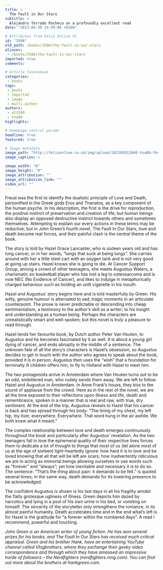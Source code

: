 ```yaml
---
title: >
  The Fault in Our Stars
subtitle: >
  Alejandro Torrado Pacheco on a profoundly excellent read
date: "2013-04-30 14:49:06 +0100"

# Attributes from Felix Online V1
id: "3506"
old_path: /books/3506/the-fault-in-our-stars
aliases:
 - /books/3506/the-fault-in-our-stars
imported: true
comments:

# Article Taxonomies
categories:
 - books
tags:
 - books
 - imported
 - image
 - multi-author
authors:
 - at3209
 - tna08
highlights:

# Homepage control params
headline: true
featured: true

# Image metadata
image_path: "http://felixonline.co.uk/img/upload/201305012040-tna08-the-fault-in-our-stars---john-green.jpg"
image_caption: >

image_width: "0"
image_height: "0"
image_attribution: ""
image_attribution_link: ""
video_url: ""
---
```


Freud was the first to identify the dualistic principle of Love and Death, personified in the Greek gods Eros and Thanatos, as a key component of the human psyche. In his description, the first is the drive for reproduction, the positive instinct of preservation and creation of life; but human beings also display an opposed destructive instinct towards others and sometimes themselves. Attempting to explain our every actions in these terms may be reductive; but in John Green’s fourth novel, The Fault In Our Stars, love and death become real forces, and their painful clash is the central theme of the book.

The story is told by Hazel Grace Lancaster, who is sixteen years old and has lung cancer, or in her words, “lungs that suck at being lungs”. She carries around with her a little steel cart with an oxygen tank and is not very good at going up stairs. Hazel knows she is going to die. At Cancer Support Group, among a crowd of other teenagers, she meets Augustus Waters, a charismatic ex-basketball player who has lost a leg to osteosarcoma and is now NEC (No Evidence of Cancer), and likes to indulge in metaphorically charged behaviour such as holding an unlit cigarette in his mouth.

Hazel and Augustus’ story begins here and is told masterfully by Green. His witty, genuine humour is alternated to sad, tragic moments in an articulate counterpoint. The prose is never predictable or descending into cheap sentimentalism, a testimony to the author’s skill as a writer; to his insight and understanding as a human being. Perhaps the characters are unrealistically smart and well-spoken; but this novel is truly a pleasure to read through.

Hazel lends her favourite book, by Dutch author Peter Van Houten, to Augustus and he becomes fascinated by it as well. It is about a young girl dying of cancer, and ends abruptly in the middle of a sentence. The unknown fate of all the story’s characters is Hazel’s obsession, so Augustus decides to get in touch with the author who agrees to speak about the book, provided it is in person. Augustus then uses the “wish” that a foundation for terminally ill children offers him, to fly to Holland with Hazel to meet him.

The two protagonists arrive in Amsterdam where Van Houten turns out to be an odd, embittered man, who rudely sends them away. We are left to follow Hazel and Augustus in Amsterdam. In Anne Frank’s house, they kiss to the sound of applause from the crowd. Here as in the rest of the novel, we are all the time exposed to their reflections upon illness and life, death and remembrance, spoken in a manner that is real and raw, with true, dry sentiment. At the end of the trip, Augustus reveals to Hazel that his cancer is back and has spread through his body: “The lining of my chest, my left hip, my liver, everywhere. Everywhere. That word hung in the air awhile. We both knew what it meant.”

The complex relationship between love and death emerges continuously throughout the book and particularly after Augustus’ revelation. As the two teenagers fall in love the ephemeral quality of their respective lives forces them to dedicate a lot of thought to things that most of us (let alone most of us at the age of sixteen) light-heartedly ignore: how hard it is to love and be loved knowing that all that will be left are scars; how inadvertently ridiculous we are in acting as immortal beings allowing ourselves to use words such as “forever” and “always”; yet how inevitable and necessary it is to do so. The sentence: “That’s the thing about pain: it demands to be felt.” is quoted several times; in the same way, death demands for its towering presence to be acknowledged.

The confident Augustus is shown is his last days in all his fragility amidst the flatly grotesque ugliness of illness. Green depicts him dazed by narcotics and lying in a pool of his own urine in his bed, or vomiting on himself. The sincerity of the storyteller only strengthens the romance, in its almost painful humanity. Death accelerates time and in the end what’s left is for Hazel is the gratitude for “a forever within the numbered days”. A read I recommend, powerful and touching.

_John Green is an American writer of young fiction. He has won several prizes for his books, and The Fault In Our Stars has received much critical appraisal. Green and his brother Hank, have an entertaining YouTube channel called Vlogbrothers, where they exchange their geeky video correspondence and through which they have amassed an impressive horde of followers – the Nerdfighters (nerdfighters.ning.com). You can find out more about the brothers at hankgreen.com._
